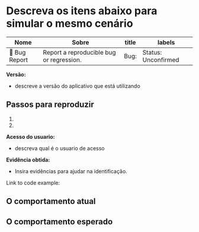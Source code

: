# Descreva os itens abaixo para simular o mesmo cenário

| Nome  |  Sobre  | title  | labels  |
| ------------------- | ------------------- | ------------------- | ------------------- |
|  🐛 Bug Report |  Report a reproducible bug or regression. | Bug:  | Status: Unconfirmed |

**Versão:**
- descreve a versão do aplicativo que está utilizando

<!--
  Forneça uma descrição clara e concisa do que é o bug. Incluir
  capturas de tela, se necessário. Por favor, teste usando a versão mais recente para certificar-se de que seu problema ainda não foi corrigido.
-->


## Passos para reproduzir

1.
2.

<!--
  Seu bug será corrigido muito mais rápido se pudermos executar seu cenário. Edições sem etapas de reprodução ou exemplos de código podem ser imediatamente fechados como não acionáveis.
-->
**Acesso do usuario:** 
- descreva qual é o usuario de acesso


**Evidência obtida:** 
- Insira evidências para ajudar na identificação.

Link to code example:

<!--
  Please provide a CodeSandbox (https://codesandbox.io/s/new), a link to a
  repository on GitHub, or provide a minimal code example that reproduces the
  problem. You may provide a screenshot of the application if you think it is
  relevant to your bug report. Here are some tips for providing a minimal
  example: https://stackoverflow.com/help/mcve.
-->

## O comportamento atual


## O comportamento esperado
